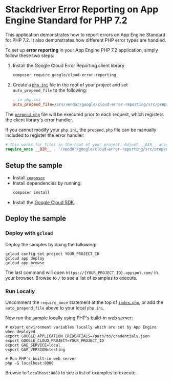 # Stackdriver Error Reporting on App Engine Standard for PHP 7.2

This application demonstrates how to report errors on App Engine Standard for
PHP 7.2. It also demonstrates how different PHP error types are handled.

To set up **error reporting** in your App Engine PHP 7.2 application, simply follow
these two steps:

1. Install the Google Cloud Error Reporting client library
   ```sh
   composer require google/cloud-error-reporting
   ```
1. Create a [`php.ini`](php.ini) file in the root of your project and set
   `auto_prepend_file` to the following:
    ```ini
    ; in php.ini
    auto_prepend_file=/srv/vendor/google/cloud-error-reporting/src/prepend.php
    ```

The [`prepend.php`][prepend] file will be executed prior to each request, which
registers the client library's error handler.

[prepend]: https://github.com/GoogleCloudPlatform/google-cloud-php-errorreporting/blob/main/src/prepend.php

If you cannot modify your `php.ini`, the `prepend.php` file can be manually
included to register the error handler:

```php
# This works for files in the root of your project. Adjust __DIR__ accordingly.
require_once __DIR__ . '/vendor/google/cloud-error-reporting/src/prepend.php';
```

## Setup the sample

- Install [`composer`](https://getcomposer.org)
- Install dependencies by running:
    ```sh
    composer install
    ```
- Install the [Google Cloud SDK](https://developers.google.com/cloud/sdk/).

## Deploy the sample

### Deploy with `gcloud`

Deploy the samples by doing the following:

```
gcloud config set project YOUR_PROJECT_ID
gcloud app deploy
gcloud app browse
```

The last command will open `https://{YOUR_PROJECT_ID}.appspot.com/`
in your browser. Browse to `/` to see a list of examples to execute.

### Run Locally

Uncomment the `require_once` statement at the top of [`index.php`](index.php),
or add the `auto_prepend_file` above to your local `php.ini`.

Now run the sample locally using PHP's build-in web server:

```
# export environment variables locally which are set by App Engine when deployed
export GOOGLE_APPLICATION_CREDENTIALS=/path/to/credentials.json
export GOOGLE_CLOUD_PROJECT=YOUR_PROJECT_ID
export GAE_SERVICE=local
export GAE_VERSION=testing

# Run PHP's built-in web server
php -S localhost:8000
```

Browse to `localhost:8000` to see a list of examples to execute.
